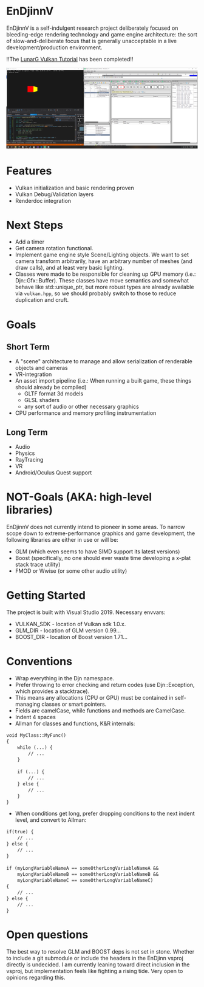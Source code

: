 # EnDjinnV
EnDjinnV is a self-indulgent research project deliberately focused on bleeding-edge rendering technology and game engine architecture: the sort of slow-and-deliberate focus that is generally unacceptable in a live development/production environment.

!!The [LunarG Vulkan Tutorial](https://vulkan.lunarg.com/doc/sdk/1.1.114.0/windows/tutorial/html/index.html) has been completed!!

![Sample Image](/Samples/renderdoc-analysis3.png)

# Features
- Vulkan initialization and basic rendering proven
- Vulkan Debug/Validation layers
- Renderdoc integration

# Next Steps
- Add a timer
- Get camera rotation functional.
- Implement game engine style Scene/Lighting objects. We want to set camera transform arbitrarily, have an arbitrary number of meshes (and draw calls), and at least very basic lighting.
- Classes were made to be responsible for cleaning up GPU memory (i.e.: Djn::Gfx::Buffer). These classes have move semantics and somewhat behave like std::unique_ptr, but more robust types are already available via `vulkan.hpp`, so we should probably switch to those to reduce duplication and cruft.

# Goals

## Short Term
- A "scene" architecture to manage and allow serialization of renderable objects and cameras
- VR-integration
- An asset import pipeline (i.e.: When running a built game, these things should already be compiled)
  - GLTF format 3d models
  - GLSL shaders
  - any sort of audio or other necessary graphics
- CPU performance and memory profiling instrumentation
  
## Long Term
- Audio
- Physics
- RayTracing
- VR
- Android/Oculus Quest support
  
# NOT-Goals (AKA: high-level libraries)
EnDjinnV does not currently intend to pioneer in some areas. To narrow scope down to extreme-performance graphics and game development, the following libraries are either in use or will be:
- GLM (which even seems to have SIMD support its latest versions)
- Boost (specifically, no one should ever waste time developing a x-plat stack trace utility)
- FMOD or Wwise (or some other audio utility)

# Getting Started
The project is built with Visual Studio 2019.
Necessary envvars:
- VULKAN_SDK - location of Vulkan sdk 1.0.x.
- GLM_DIR - location of GLM version 0.99...
- BOOST_DIR - location of Boost version 1.71...

# Conventions
- Wrap everything in the Djn namespace.
- Prefer throwing to error checking and return codes (use Djn::Exception, which provides a stacktrace).
- This means any allocations (CPU or GPU) must be contained in self-managing classes or smart pointers.
- Fields are camelCase, while functions and methods are CamelCase.
- Indent 4 spaces
- Allman for classes and functions, K&R internals:
```
void MyClass::MyFunc()
{
    while (...) {
        // ...
    }

    if (...) {
        // ...
    } else {
        // ...
    }
}
```
- When conditions get long, prefer dropping conditions to the next indent level, and convert to Allman:
```
if(true) {
    // ...
} else {
    // ...
}

if (myLongVariableNameA == someOtherLongVariableNameA &&
    myLongVariableNameB == someOtherLongVariableNameB &&
    myLongVariableNameC == someOtherLongVariableNameC)
{
    // ...
} else {
    // ...
}
```


# Open questions
The best way to resolve GLM and BOOST deps is not set in stone. Whether to include a git submodule or include the headers in the EnDjinn vsproj directly is undecided. I am currently leaning toward direct inclusion in the vsproj, but implementation feels like fighting a rising tide. Very open to opinions regarding this.
